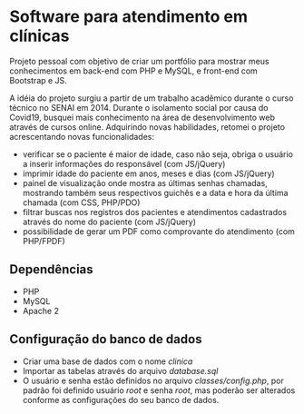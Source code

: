 # Software para atendimento em clínicas

Projeto pessoal com objetivo de criar um portfólio para mostrar meus conhecimentos em back-end com PHP e MySQL, e front-end com Bootstrap e JS.

A idéia do projeto surgiu a partir de um trabalho acadêmico durante o curso técnico no SENAI em 2014. Durante o isolamento social por causa do Covid19, busquei mais conhecimento na área de desenvolvimento web através de cursos online. Adquirindo novas habilidades, retomei o projeto acrescentando novas funcionalidades:

* verificar se o paciente é maior de idade, caso não seja, obriga o usuário a inserir informações do responsável (com JS/jQuery)
* imprimir idade do paciente em anos, meses e dias (com JS/jQuery)
* painel de visualização onde mostra as últimas senhas chamadas, mostrando também seus respectivos guichês e a data e hora da última chamada (com CSS, PHP/PDO)
* filtrar buscas nos registros dos pacientes e atendimentos cadastrados através do nome do paciente (com JS/jQuery)
* possibilidade de gerar um PDF como comprovante do atendimento (com PHP/FPDF)

## Dependências

* PHP
* MySQL
* Apache 2

## Configuração do banco de dados
* Criar uma base de dados com o nome *clinica*
* Importar as tabelas através do arquivo *database.sql*
* O usuário e senha estão definidos no arquivo *classes/config.php*, por padrão foi definido usuário *root* e senha *root*, mas poderão ser alterados conforme as configurações do seu banco de dados.
